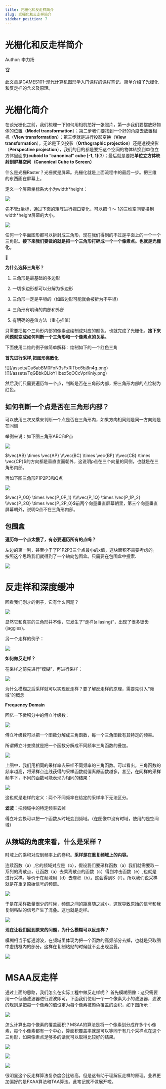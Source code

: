 ```yaml
---
title: 光栅化和反走样简介
slug: 光栅化和反走样简介
sidebar_position: 7
---
```



# 光栅化和反走样简介

Author: 李力扬

<div class="callout callout-bg-2 callout-border-2">
<div class='callout-emoji'>🏆</div>
<p>此文章是GAMES101-现代计算机图形学入门课程的课程笔记，简单介绍了光栅化和反走样的含义及原理。</p>
</div>

# 光栅化简介

在谈光栅化之前，我们梳理一下如何用相机拍好一张照片，第一步我们要摆放好物体的位置（<b>Model transformation</b>）；第二步我们要找到一个好的角度去放置相机（<b>View transformation</b>）；第三步就是进行投影变换（<b>View transformation</b>），无论是正交投影（<b>Orthographic projection</b>）还是透视投影（<b>Perspective projection</b>），我们的目的都是要把这个空间的物体转换到单位立方体里面来<b>(cuboid to “canonical” cube [-1, 1]</b>(3)；最后就是要把<b>单位立方体映射到屏幕空间（Canonical Cube to Screen）</b>

什么是光栅Raster？光栅就是屏幕。光栅化就是上面流程中的最后一步。把三维的东西画在屏幕上。

定义一个屏幕坐标系大小为width*height：

![](/assets/UmAvbdHJvopHaVxJiYHcbCWtn3v.png)

先不管z坐标，通过下面的矩阵进行视口变化，可以把-1 ～ 1的三维空间变换到width*height屏幕的大小。

![](/assets/EnoIbgysoo9ICFxzse3chjvanVc.png)

任何一个平面图形都可以拆封成三角形，现在我们得到的不过是平面上的一个一个三角形。<b>接下来我们要做的就是把一个三角形打碎成一个一个像素点。也就是光栅化。</b>

<div class="callout callout-bg-2 callout-border-2">
<div class='callout-emoji'>🦄</div>
<p><b>为什么选择三角形？</b></p>
<ol>
<li><p>三角形是最基础的多边形</p>
</li>
<li><p>一切多边形都可以分解为多边形</p>
</li>
<li><p>三角形一定是平坦的（如四边形可能就会被折为不平坦）</p>
</li>
<li><p>三角形有明确的内部和外部</p>
</li>
<li><p>有明确的差值方法（重心插值）</p>
</li>
</ol>
</div>

只需要把每个三角形内部的像素点绘制成对应的颜色，也就完成了光栅化。<b>接下来问题就变成如何判断一个三角形和一个像素点的关系。</b>

下面使用二维的例子做简单解释：绘制如下的一个红色三角

<b>首先进行采样,把图形离散化</b>

<div class="flex gap-3 columns-2" column-size="2">
<div class="w-[49%]" width-ratio="49">
![](/assets/Cu6abBM0FoN3sFxRlTbc6bj8n4g.png)
</div>
<div class="w-[50%]" width-ratio="50">
![](/assets/TqGBbkQLloYHbex5qOCcVprKniy.png)
</div>
</div>

然后我们只需要遍历每一个点，判断是否在三角形内部，把三角形内部的点绘制为红色。

## <b>如何判断一个点是否在三角形内部？</b>

可以使用三次叉乘来判断一个点是否在三角形内，如果方向相同则是同一方向则是在同侧

举例来说：如下图三角形ABC和P点

![](/assets/LbnTb9TkEoPUXExajN0cwPlVnNb.png)

$\vec{AB} \times \vec{AP} \\\vec{BC} \times \vec{BP} \\\vec{CB} \times \vec{CP}$的方向都是垂直直面朝外，这说明p点在三个向量的同侧，也就是在三角形内部。

再如下图三角形P1P2P3和Q点

![](/assets/Z594b7LOZowHv1xb3Fmc4azpnrf.png)

$\vec{P_0Q} \times \vec{P_0P_1} \\\\\vec{P_1Q} \times \vec{P_1P_2} \\\vec{P_2Q} \times \vec{P_2P_0}$前两个向量垂直屏幕朝里，第三个向量垂直屏幕朝外，说明Q点不在三角形内部。

## 包围盒

<b>遍历每一个点太慢了，有必要遍历所有的点吗？</b>

左边的第一列，甚至小于了P1P2P3三个点最小的x值，这块面积不需要考虑的。按照这个思路我们就得到了一个轴向包围盒。只需要在包围盒中搜索.

![](/assets/MvwUba13AoSzW1xeX3ecXwq5nih.png)

# 反走样和深度缓冲

回看我们刚才的例子，它有什么问题？

![](/assets/UGtIbrV9UodyqGxfgLCc5Eu5nUh.png)

显然它和真实的三角形并不像，它发生了“走样(aliasing)”，出现了很多锯齿(jaggies)。

另一个走样的例子：

![](/assets/MRCDbdv9uojA6YxoQhWchMI5nsh.png)

<b>如何做反走样？</b>

在采样之前先进行“模糊”，再进行采样：

![](/assets/Zo1dbq4lCofzjKxLaq0cD1lSnss.png)

为什么模糊之后采样就可以实现反走样？要了解反走样的原理，需要先引入“频域”的概念

<b>Frequency Domain</b>

回忆一下微积分中的傅立叶级数：

![](/assets/AGUnbtRkCoc0XFxrPZrcnfjTntg.png)

傅立叶级数可以把一个函数分解成三角函数，每一个三角函数有其特定的频率。

所谓傅立叶变换就是把一个函数分解成不同频率三角函数的叠加。

![](/assets/TT7VbVeglowM4Oxt5O2cAsYOnRS.png)

上图中，我们用相同的采样率去采样不同频率的三角函数。可以看出，三角函数的频率越高，将采样点连线获得的采样函数就偏离原函数越多。甚至，在同样的采样频率下，不同的函数可能表现为相同的结果：

![](/assets/JdoybuEo8oEYuixOJXKcIKIvnud.png)

这也就是走样的定义：两个不同频率在给定的采样率下无法区分。

<b>滤波：</b>把频域中的特定频率去掉

傅立叶变换可以把一个函数从时域变到频域。（在图像中没有时域，使用的是空间域）

## <b>从频域的角度来看，什么是采样？</b>

时域上的乘积对应到频率上的卷积。<b>采样是在重复频域上的内容。</b>

连续函数（a）,它的频域对应是（b），假设我们要采样函数（a）我们就需要取一系列的离散点，让函数（a）去乘离散点的函数（c）得到冲击函数（e）,也就是进行采样。等价于在频域用（d）去卷积（b）。这会得到S（f）。所以我们说采样就是在重复原始信号的频谱。

![](/assets/As4Bb85Nlo7QPFxrKOacIa6Mn0b.png)

于是在采样数量很少的时候，频谱之间的距离随之减小，这就导致原始的信号和我复制粘贴的信号产生了混叠。这也就是走样。

![](/assets/YBp1bgNcYoBSDkxYgYOcfW71n3b.png)

<b>现在让我们回到原来的问题，为什么模糊可以反走样？</b>

模糊相当于低通滤波，在频域里体现为把一个函数的高频部分去掉，也就是只取图中虚线框内的部分。这样在复制粘贴的时候就不会出现混叠。

![](/assets/CFl8bi5IhoYxZbxgyEjcNoKGnAe.png)

# MSAA反走样

通过上面的思路，我们怎么在实际工程中做反走样呢？
首先模糊图像：这只需要用一个低通滤波器进行滤波即可。下面我们使用一个一个像素大小的滤波器，滤波的规则是把每一个像素的值设定为每个像素被颜色覆盖的面积，如下图所示：

![](/assets/CzZobQHwJoH8exxX8X0cZ0JJnii.png)

怎么计算出每个像素的覆盖面积？MSAA的算法是将一个像素划分成许多个小像素，每个小像素都有一个中心，算面积覆盖率就是可以等同于有几个采样点在这个三角形，如果像素点足够多的话就可以取得比较好的结果。

![](/assets/HN53bYmMooP5BBxwVjocGbjDnNM.png)

![](/assets/HbPcbD9P7o4xJjxDxQOcRl7On3g.png)

![](/assets/RaXrbFbz7os0adx4pqmcjksZnUf.png)

很明显这个反走样算法复杂度会比较高，但是这有助于理解反走样的原理。业界更加偏好的是FXAA算法和TAA算法。此笔记就不做展开啦。


